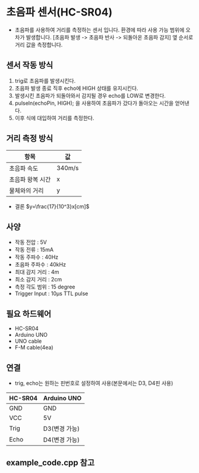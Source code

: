 ﻿# 초음파 센서(HC-SR04)
- ﻿초음파를 사용하여 거리를 측정하는 센서 입니다. 환경에 따라 사용 가능 범위에 오차가 발생합니다.
[초음파 발생 -> 초음파 반사 -> 되돌아온 초음파 감지] 옆 순서로 거리 값을 측정합니다.

## 센서 작동 방식
1. ﻿trig로 초음파를 발생시킨다.
1. 초음파 발생 종료 직후 echo에 HIGH 상태를 유지시킨다.
1. 발생시킨 초음파가 되돌아와서 감지될 경우 echo를 LOW로 변경한다.
1. pulseIn(echoPin, HIGH); 을 사용하여 초음파가 갔다가 돌아오는 시간을 얻어낸다.
1. 이후 식에 대입하여 거리를 측정한다.

## 거리 측정 방식
|항목|값|
|--|--|
|초음파 속도|340m/s|
|초음파 왕복 시간|x|
|물체와의 거리|y|

- 결론﻿
	$y=\frac{17}{10^3}x[cm]$

## 사양﻿
- 작동 전압 : 5V
- 작동 전류 : 15mA
- 작동 주파수 : 40Hz
- 초음파 주파수 : 40kHz
- 최대 감지 거리 : 4m
- 최소 감지 거리 : 2cm
- 측정 각도 범위 : 15 degree
- Trigger Input : 10µs TTL pulse

## 필요 하드웨어﻿
- HC-SR04
- Arduino UNO
- UNO cable
- F-M cable(4ea)

## 연결
- trig, echo는 원하는 핀번호로 설정하여 사용(본문에서는 D3, D4핀 사용)

|HC-SR04|Arduino UNO|
|--|--|
|GND|GND|
|VCC|5V|
|Trig|D3(변경 가능)|
|Echo|D4(변경 가능)|

## example_code.cpp 참고
